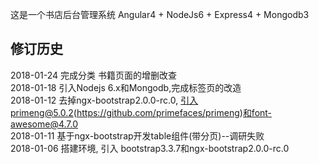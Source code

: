 这是一个书店后台管理系统
Angular4 + NodeJs6 + Express4 + Mongodb3


## 修订历史
2018-01-24 完成分类 书籍页面的增删改查<br/>
2018-01-18 引入Nodejs 6.x和Mongodb,完成标签页的改造<br/>
2018-01-12 去掉ngx-bootstrap2.0.0-rc.0, 引入primeng@5.0.2(https://github.com/primefaces/primeng)和font-awesome@4.7.0<br/>
2018-01-11 基于ngx-bootstrap开发table组件(带分页)--调研失败<br/>
2018-01-06 搭建环境, 引入 bootstrap3.3.7和ngx-bootstrap2.0.0-rc.0<br/>
